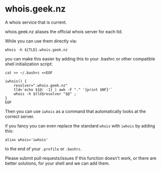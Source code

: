 whois.geek.nz
=============

A whois service that is current.

whois.geek.nz aliases the official whois server for each tld.

While you can use them directly via:

    whois -h ${TLD}.whois.geek.nz

you can make this easier by adding this to your .bashrc or other compatible
shell initialization script:

```
cat >> ~/.bashrc <<EOF

iwhois() {
    resolver=".whois.geek.nz"
    tld=`echo ${@: -1} | awk -F "." '{print $NF}'`
    whois -h $tld$resolver "$@" ;
}
EOF
```

Then you can use `iwhois` as a command that automatically looks at the correct
server.

if you fancy you can even replace the standard `whois` with `iwhois` by adding this:

    alias whois='iwhois'

to the end of your `.profile` or `.bashrc`.

Please submit pull requests/issues if this function doesn't work, or there are
better solutions, for your shell and we can add them.
